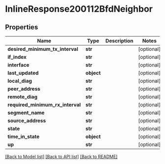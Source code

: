 # InlineResponse200112BfdNeighbor

## Properties
Name | Type | Description | Notes
------------ | ------------- | ------------- | -------------
**desired_minimum_tx_interval** | **str** |  | [optional] 
**if_index** | **str** |  | [optional] 
**interface** | **str** |  | [optional] 
**last_updated** | **object** |  | [optional] 
**local_diag** | **str** |  | [optional] 
**peer_address** | **str** |  | [optional] 
**remote_diag** | **str** |  | [optional] 
**required_minimum_rx_interval** | **str** |  | [optional] 
**segment_name** | **str** |  | [optional] 
**source_address** | **str** |  | [optional] 
**state** | **str** |  | [optional] 
**time_in_state** | **object** |  | [optional] 
**up** | **str** |  | [optional] 

[[Back to Model list]](../README.md#documentation-for-models) [[Back to API list]](../README.md#documentation-for-api-endpoints) [[Back to README]](../README.md)

